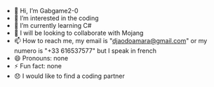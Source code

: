 - 👋 Hi, I’m Gabgame2-0
- 👀 I’m interested in the coding
- 🌱 I’m currently learning C#
- 💞️ I will be looking to collaborate with Mojang
- 📫 How to reach me, my email is "djaodoamara@gmail.com" or my numero is "+33 616537577" but I speak in french
- 😄 Pronouns: none
- ⚡ Fun fact: none
-  😞 I would like to find a coding partner

<!---
Gabgame2-0/Gabgame2-0 is a ✨ special ✨ repository because its `README.md` (this file) appears on your GitHub profile.
You can click the Preview link to take a look at your changes.
--->
